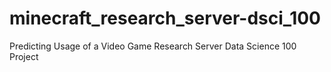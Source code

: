 # minecraft_research_server-dsci_100
Predicting Usage of a Video Game Research Server
Data Science 100 Project
